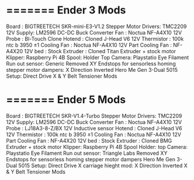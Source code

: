 =======
Ender 3 Mods
=======

Board : BIGTREETECH SKR-mini-E3-V1.2
Stepper Motor Drivers: TMC2209
12V Supply: LM2596 DC-DC Buck Converter
Fan : Noctua NF-A4X10 12V
Probe : Bl-Touch Clone
Hotend : Cloned J-Head V6 12V
Thermistor : 100k ntc b 3950 ±1
Cooling Fan : Noctua NF-A4X10 12V
Part Cooling Fan : NF-A4X20 12V
bed : Stock
Extruder : Cloned Titan Extruder + stock motor
Klipper: Raspberry Pi 4B
Spool: Holder Top
Camera: Playstatio Eye
Filament Run out sensor: Generic
Removed XY Endstops for sensorless homing
stepper motor dampers: X Direction Inverted
Hero Me Gen 3-Dual 5015
Setup: Direct Drive
X & Y Belt Tensioner Mods

=======
Ender 5 Mods
=======

Board : BIGTREETECH SKR-V1.4-Turbo
Stepper Motor Drivers: TMC2209
12V Supply: LM2596 DC-DC Buck Converter
Fan : Noctua NF-A4X10 12V
Probe : LJ18A3-8-Z/BX 12V Inductive sensor
Hotend : Cloned J-Head V6 12V
Thermistor : 100k ntc b 3950 ±1
Cooling Fan : Noctua NF-A4X10 12V
Part Cooling Fan : NF-A4X20 12V
bed : Stock
Extruder : Cloned BMG Extruder + stock motor
Klipper: Raspberry Pi 4B
Spool Holder: top
Camera: Playstatio Eye
Filament Run out sensor: Triangle Labs
Removed XY Endstops for sensorless homing
stepper motor dampers
Hero Me Gen 3-Dual 5015
Setup: Direct Drive
X carriage hieght mod: X Direction Inverted
X & Y Belt Tensioner Mods


